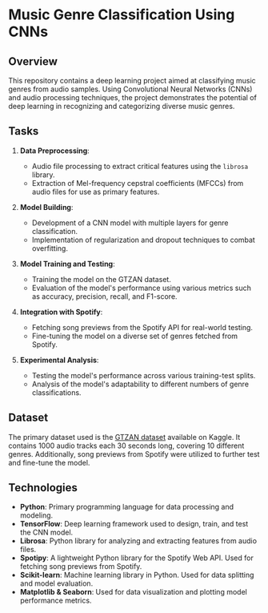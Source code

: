 
# Music Genre Classification Using CNNs

## Overview
This repository contains a deep learning project aimed at classifying music genres from audio samples. Using Convolutional Neural Networks (CNNs) and audio processing techniques, the project demonstrates the potential of deep learning in recognizing and categorizing diverse music genres.

## Tasks

1. **Data Preprocessing**: 
   - Audio file processing to extract critical features using the `librosa` library.
   - Extraction of Mel-frequency cepstral coefficients (MFCCs) from audio files for use as primary features.

2. **Model Building**:
   - Development of a CNN model with multiple layers for genre classification.
   - Implementation of regularization and dropout techniques to combat overfitting.
   
3. **Model Training and Testing**:
   - Training the model on the GTZAN dataset.
   - Evaluation of the model's performance using various metrics such as accuracy, precision, recall, and F1-score.
   
4. **Integration with Spotify**:
   - Fetching song previews from the Spotify API for real-world testing.
   - Fine-tuning the model on a diverse set of genres fetched from Spotify.

5. **Experimental Analysis**:
   - Testing the model's performance across various training-test splits.
   - Analysis of the model's adaptability to different numbers of genre classifications.

## Dataset
The primary dataset used is the [GTZAN dataset](https://www.kaggle.com/andradaolteanu/gtzan-dataset-music-genre-classification) available on Kaggle. It contains 1000 audio tracks each 30 seconds long, covering 10 different genres. Additionally, song previews from Spotify were utilized to further test and fine-tune the model.

## Technologies
- **Python**: Primary programming language for data processing and modeling.
- **TensorFlow**: Deep learning framework used to design, train, and test the CNN model.
- **Librosa**: Python library for analyzing and extracting features from audio files.
- **Spotipy**: A lightweight Python library for the Spotify Web API. Used for fetching song previews from Spotify.
- **Scikit-learn**: Machine learning library in Python. Used for data splitting and model evaluation.
- **Matplotlib & Seaborn**: Used for data visualization and plotting model performance metrics.
